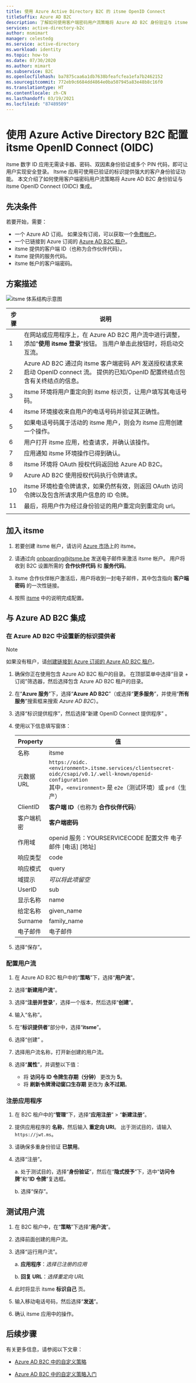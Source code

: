 ```yaml
---
title: 使用 Azure Active Directory B2C 的 itsme OpenID Connect
titleSuffix: Azure AD B2C
description: 了解如何使用客户端密码用户流策略将 Azure AD B2C 身份验证与 itsme OIDC 集成。 itsme 是一个数字 ID 应用。 它无需读卡器、密码、双因素身份验证和多个 PIN 代码，即可让用户实现安全登录。
services: active-directory-b2c
author: msmimart
manager: celestedg
ms.service: active-directory
ms.workload: identity
ms.topic: how-to
ms.date: 07/30/2020
ms.author: mimart
ms.subservice: B2C
ms.openlocfilehash: ba7875caa6a1db7638bfeafcfea1efa7b2462152
ms.sourcegitcommit: 772eb9c6684dd4864e0ba507945a83e48b8c16f0
ms.translationtype: HT
ms.contentlocale: zh-CN
ms.lasthandoff: 03/19/2021
ms.locfileid: "87489509"
---
```

# <a name="configure-itsme-openid-connect-oidc-with-azure-active-directory-b2c"></a>使用 Azure Active Directory B2C 配置 itsme OpenID Connect (OIDC)

itsme 数字 ID 应用无需读卡器、密码、双因素身份验证或多个 PIN 代码，即可让用户实现安全登录。 Itsme 应用可使用已验证的标识提供强大的客户身份验证功能。 本文介绍了如何使用客户端密码用户流策略将 Azure AD B2C 身份验证与 itsme OpenID Connect (OIDC) 集成。

## <a name="prerequisites"></a>先决条件

若要开始，需要：

* 一个 Azure AD 订阅。 如果没有订阅，可以获取一个[免费帐户](https://azure.microsoft.com/free/)。
* 一个已链接到 Azure 订阅的 [Azure AD B2C 租户](tutorial-create-tenant.md)。
* itsme 提供的客户端 ID（也称为合作伙伴代码）。
* itsme 提供的服务代码。
* itsme 帐户的客户端密码。

## <a name="scenario-description"></a>方案描述

![itsme 体系结构示意图](media/partner-itsme/itsme-architecture-diagram.png)

<!--
Please clarify step 1 in the description below - we don't have steps in this tutorial for "adapting in the Azure AD B2C Custom Policy- User Journeys" - should this be added somewhere?
-->

| 步骤 | 说明 |
|------|------|
|1     | 在网站或应用程序上，在 Azure AD B2C 用户流中进行调整，添加“**使用 itsme 登录**”按钮。 当用户单击此按钮时，将启动交互流。  |
|2     | Azure AD B2C 通过向 itsme 客户端密码 API 发送授权请求来启动 OpenID connect 流。 提供的已知/OpenID 配置终结点包含有关终结点的信息。  |
|3     | itsme 环境将用户重定向到 itsme 标识页，让用户填写其电话号码。  |
|4     | itsme 环境接收来自用户的电话号码并验证其正确性。  |
|5     | 如果电话号码属于活动的 itsme 用户，则会为 itsme 应用创建一个操作。  |
|6     | 用户打开 itsme 应用，检查请求，并确认该操作。  |
|7     |  应用通知 itsme 环境操作已得到确认。 |
|8     |  itsme 环境将 OAuth 授权代码返回给 Azure AD B2C。 |
|9     |  Azure AD B2C 使用授权代码执行令牌请求。 |
| 10 | itsme 环境检查令牌请求，如果仍然有效，则返回 OAuth 访问令牌以及包含所请求用户信息的 ID 令牌。 |
| 11 | 最后，将用户作为经过身份验证的用户重定向到重定向 url。  |
|   |   |

## <a name="onboard-with-itsme"></a>加入 itsme

1. 若要创建 itsme 帐户，请访问 [Azure 市场](https://azuremarketplace.microsoft.com/marketplace)上的 itsme。

2. 请通过向 onboarding@itsme.be 发送电子邮件来激活 itsme 帐户。 用户将收到 B2C 设置所需的 **合作伙伴代码** 和 **服务代码**。

3. itsme 合作伙伴帐户激活后，用户将收到一封电子邮件，其中包含指向 **客户端密码** 的一次性链接。

4. 按照 [itsme](https://business.itsme.be/en) 中的说明完成配置。

## <a name="integrate-with-azure-ad-b2c"></a>与 Azure AD B2C 集成

### <a name="set-up-a-new-identity-provider-in-azure-ad-b2c"></a>在 Azure AD B2C 中设置新的标识提供者

> [!NOTE]
> 如果没有租户，请[创建链接到 Azure 订阅的 Azure AD B2C 租户](tutorial-create-tenant.md)。

1. 确保你正在使用包含 Azure AD B2C 租户的目录。 在顶部菜单中选择“目录 + 订阅”筛选器，然后选择包含 Azure AD B2C 租户的目录。

2. 在“**Azure 服务**”下，选择“**Azure AD B2C**”（或选择“**更多服务**”，并使用“**所有服务**”搜索框来搜索 *Azure AD B2C*）。

3. 选择“标识提供程序”，然后选择“新建 OpenID Connect 提供程序” 。

4. 使用以下信息填写窗体：

   |Property | 值 |
   |------------ |------- |
   | 名称 | itsme |
   | 元数据 URL | `https://oidc.<environment>.itsme.services/clientsecret-oidc/csapi/v0.1/.well-known/openid-configuration` <br>其中，`<environment>` 是 `e2e`（测试环境）或 `prd`（生产）  |
   | ClientID     | **客户端 ID**（也称为 **合作伙伴代码**）  |
   | 客户端机密 | **客户端密码** |
   | 作用域  | openid 服务：YOURSERVICECODE 配置文件 电子邮件 [电话] [地址]  |
   |响应类型 | code |
   |响应模式 | query |
   |域提示 | *可以将此项留空* |
   |UserID | sub |
   |显示名称 | name |
   |给定名称 | given_name |
   |Surname | family_name |
   |电子邮件 | 电子邮件|

5. 选择“保存”。

### <a name="configure-a-user-flow"></a>配置用户流

1. 在 Azure AD B2C 租户中的“**策略**”下，选择“**用户流**”。

2. 选择“**新建用户流**”。

3. 选择“**注册并登录**”，选择一个版本，然后选择“**创建**”。

4. 输入“名称”。

5. 在“**标识提供者**”部分中，选择“**itsme**”。

6. 选择“创建”  。

7. 选择用户流名称，打开新创建的用户流。

8. 选择“**属性**”，并调整以下值：

   * 将 **访问与 ID 令牌生存期（分钟）** 更改为 **5**。
   * 将 **刷新令牌滑动窗口生存期** 更改为 **永不过期**。

### <a name="register-an-application"></a>注册应用程序

1. 在 B2C 租户中的“**管理**”下，选择“**应用注册**” > “**新建注册**”。

2. 提供应用程序的 **名称**，然后输入 **重定向 URI**。 出于测试目的，请输入 `https://jwt.ms`。

3. 请确保多重身份验证 **已禁用**。

4. 选择“注册”。

   a. 处于测试目的，选择“**身份验证**”，然后在“**隐式授予**”下，选中“**访问令牌**”和“**ID 令牌**”复选框。  

   b. 选择“保存”。

## <a name="test-the-user-flow"></a>测试用户流

1. 在 B2C 租户中，在“**策略**”下选择“**用户流**”。

2. 选择前面创建的用户流。

3. 选择“运行用户流”。

   a. **应用程序**：*选择已注册的应用*

   b. **回复 URL**：*选择重定向 URL*

4. 此时将显示 itsme **标识自己** 页。  

5. 输入移动电话号码，然后选择“**发送**”。

6. 确认 itsme 应用中的操作。

## <a name="next-steps"></a>后续步骤

有关更多信息，请参阅以下文章：

* [Azure AD B2C 中的自定义策略](custom-policy-overview.md)

* [Azure AD B2C 中的自定义策略入门](custom-policy-get-started.md?tabs=applications)